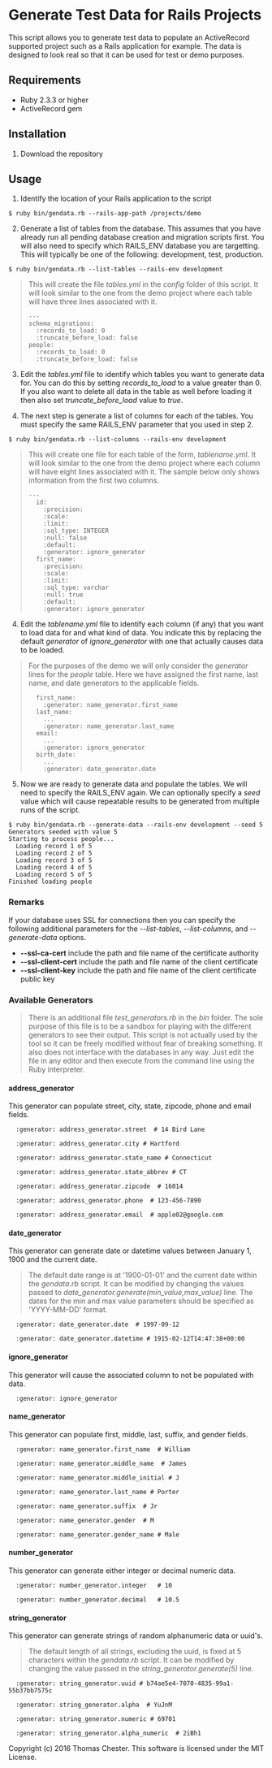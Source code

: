 # Generate Test Data for Rails Projects

This script allows you to generate test data to populate an ActiveRecord
supported project such as a Rails application for example. The data is
designed to look real so that it can be used for test or demo purposes.

## Requirements

- Ruby 2.3.3 or higher
- ActiveRecord gem

## Installation

1. Download the repository

## Usage

1. Identify the location of your Rails application to the script

```
$ ruby bin/gendata.rb --rails-app-path /projects/demo
```

2. Generate a list of tables from the database. This assumes that you have already
run all pending database creation and migration scripts first. You will also need
to specify which RAILS_ENV database you are targetting. This will typically be one
of the following: development, test, production.

```
$ ruby bin/gendata.rb --list-tables --rails-env development
```

> This will create the file *tables.yml* in the *config* folder of this script.
> It will look similar to the one from the demo project where each table will
> have three lines associated with it.
>
> ```
> ---
> schema_migrations:
>   :records_to_load: 0
>   :truncate_before_load: false
> people:
>   :records_to_load: 0
>   :truncate_before_load: false
> ```

3. Edit the *tables.yml* file to identify which tables you want to generate data for.
You can do this by setting *records\_to\_load* to a value greater than 0. If you 
also want to delete all data in the table as well before loading it then also set
*truncate\_before\_load* value to *true*.

4. The next step is generate a list of columns for each of the tables. You must specify
the same RAILS_ENV parameter that you used in step 2.

```
$ ruby bin/gendata.rb --list-columns --rails-env development
```

> This will create one file for each table of the form, *tablename.yml*.
> It will look similar to the one from the demo project where each column will
> have eight lines associated with it. The sample below only shows information
> from the first two columns.
>
> ```
> ---
>	id:
>	  :precision: 
>	  :scale: 
>	  :limit: 
>	  :sql_type: INTEGER
>	  :null: false
>	  :default: 
>	  :generator: ignore_generator
>	first_name:
>	  :precision: 
>	  :scale: 
>	  :limit: 
>	  :sql_type: varchar
>	  :null: true
>	  :default: 
>	  :generator: ignore_generator
> ```

4. Edit the *tablename.yml* file to identify each column (if any) that you 
want to load data for and what kind of data. You indicate this by replacing
the default *generator* of *ignore_generator* with one that actually causes
data to be loaded.

> For the purposes of the demo we will only consider the *generator* lines
> for the *people* table. Here we have assigned the first name, last name,
> and date generators to the applicable fields.
>
> ```
>	first_name:
>	  :generator: name_generator.first_name
>	last_name:
>	  ...
>	  :generator: name_generator.last_name
>	email:
>	  ...
>	  :generator: ignore_generator
>	birth_date:
>	  ...
>	  :generator: date_generator.date
> ```

5. Now we are ready to generate data and populate the tables. We will need
to specify the RAILS_ENV again. We can optionally specify a *seed* value
which will cause repeatable results to be generated from multiple runs of the 
script.

```
$ ruby bin/gendata.rb --generate-data --rails-env development --seed 5
Generators seeded with value 5
Starting to process people...
  Loading record 1 of 5
  Loading record 2 of 5
  Loading record 3 of 5
  Loading record 4 of 5
  Loading record 5 of 5
Finished loading people
```

### Remarks

If your database uses SSL for connections then you can specify the following
additional parameters for the *--list-tables*, *--list-columns*, and
*--generate-data* options.

- **--ssl-ca-cert** include the path and file name of the certificate authority
- **--ssl-client-cert** include the path and file name of the client certificate
- **--ssl-client-key** include the path and file name of the client certificate public key

### Available Generators

> There is an additional file *test_generators.rb* in the *bin* folder. The sole
> purpose of this file is to be a sandbox for playing with the different 
> generators to see their output. This script is not actually used by the tool
> so it can be freely modified without fear of breaking something. It also does
> not interface with the databases in any way. Just edit the file in any editor
> and then execute from the command line using the Ruby interpreter.

#### address_generator

This generator can populate street, city, state, zipcode, phone and email fields.

```
  :generator: address_generator.street  # 14 Bird Lane
```

```
  :generator: address_generator.city # Hartford
```

```
  :generator: address_generator.state_name # Connecticut
```

```
  :generator: address_generator.state_abbrev # CT
```

```
  :generator: address_generator.zipcode  # 16014
```

```
  :generator: address_generator.phone  # 123-456-7890
```

```
  :generator: address_generator.email  # apple02@google.com
```

#### date_generator

This generator can generate date or datetime values between January 1, 1900 and the
current date.

> The default date range is at '1900-01-01' and the current date within the
> *gendata.rb* script. It can be modified by changing the values passed to
> *date_generator.generate(min\_value,max\_value)* line. The dates for the min
> and max value parameters should be specified as 'YYYY-MM-DD' format.

```
  :generator: date_generator.date  # 1997-09-12
```

```
  :generator: date_generator.datetime # 1915-02-12T14:47:38+00:00
```

#### ignore_generator

This generator will cause the associated column to not be populated with data.

```
  :generator: ignore_generator
```

#### name_generator

This generator can populate first, middle, last, suffix, and gender fields.

```
  :generator: name_generator.first_name  # William
```

```
  :generator: name_generator.middle_name  # James
```

```
  :generator: name_generator.middle_initial # J
```

```
  :generator: name_generator.last_name # Porter
```

```
  :generator: name_generator.suffix  # Jr
```

```
  :generator: name_generator.gender  # M
```

```
  :generator: name_generator.gender_name # Male
```

#### number_generator

This generator can generate either integer or decimal numeric data.

```
  :generator: number_generator.integer   # 10
```

```
  :generator: number_generator.decimal   # 10.5
```

#### string_generator

This generator can generate strings of random alphanumeric data or uuid's.

> The default length of all strings, excluding the uuid, is fixed at 5
> characters within the *gendata.rb* script. It can be modified by changing
> the value passed in the *string_generator.generate(5)* line.

```
  :generator: string_generator.uuid # b74ae5e4-7070-4835-99a1-55b37bb7575c
```

```
  :generator: string_generator.alpha  # YuJnM
```

```
  :generator: string_generator.numeric # 69701
```

```
  :generator: string_generator.alpha_numeric  # 2iBh1
```

Copyright (c) 2016 Thomas Chester. This software is licensed under the MIT License.